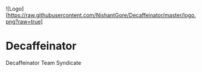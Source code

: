 ![Logo][https://raw.githubusercontent.com/NishantGore/Decaffeinator/master/logo.png?raw=true]
# Decaffeinator
Decaffeinator
Team Syndicate
